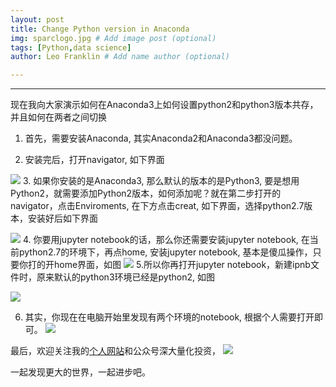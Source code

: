 ```yaml
---
layout: post
title: Change Python version in Anaconda
img: sparclogo.jpg # Add image post (optional)
tags: [Python,data science]
author: Leo Franklin # Add name author (optional)

---
```


---



现在我向大家演示如何在Anaconda3上如何设置python2和python3版本共存，并且如何在两者之间切换

1. 首先，需要安装Anaconda, 其实Anaconda2和Anaconda3都没问题。

2. 安装完后，打开navigator, 如下界面

![](https://upload-images.jianshu.io/upload_images/12617134-c6543d2e8dd318fd.png?imageMogr2/auto-orient/strip%7CimageView2/2/w/1240)
3. 如果你安装的是Anaconda3, 那么默认的版本的是Python3, 要是想用Python2，就需要添加Python2版本，如何添加呢？就在第二步打开的navigator，点击Enviroments, 在下方点击creat, 如下界面，选择python2.7版本，安装好后如下界面

![](https://upload-images.jianshu.io/upload_images/12617134-eac42d6634f6d9e8.png?imageMogr2/auto-orient/strip%7CimageView2/2/w/1240)
4. 你要用jupyter notebook的话，那么你还需要安装jupyter notebook, 在当前python2.7的环境下，再点home, 安装jupyter notebook, 基本是傻瓜操作，只要你打的开home界面，如图
  ![](https://upload-images.jianshu.io/upload_images/12617134-60e4832d5a9f332a.png?imageMogr2/auto-orient/strip%7CimageView2/2/w/1240)
  5.所以你再打开jupyter notebook，新建ipnb文件时，原来默认的python3环境已经是python2, 如图

![](https://upload-images.jianshu.io/upload_images/12617134-7135eddc06f994f3.png?imageMogr2/auto-orient/strip%7CimageView2/2/w/1240)

6. 其实，你现在在电脑开始里发现有两个环境的notebook, 根据个人需要打开即可。
  ![](https://upload-images.jianshu.io/upload_images/12617134-32d2d167ce6b25a2.png?imageMogr2/auto-orient/strip%7CimageView2/2/w/1240)

最后，欢迎关注我的[个人网站](https://ownyulife.top/)和公众号深大量化投资，
![](https://upload-images.jianshu.io/upload_images/12617134-6d21791dbe80e1a6.jpg?imageMogr2/auto-orient/strip%7CimageView2/2/w/1240)

一起发现更大的世界，一起进步吧。
